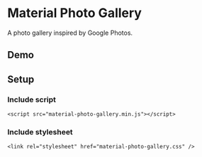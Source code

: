 # Material Photo Gallery
A photo gallery inspired by Google Photos.

## Demo

## Setup

### Include script
```
<script src="material-photo-gallery.min.js"></script>
```

### Include stylesheet
```
<link rel="stylesheet" href="material-photo-gallery.css" />
```